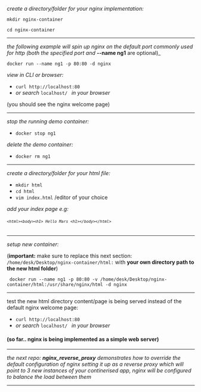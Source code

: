 _create a directory/folder for your nginx implementation:_

`mkdir nginx-container`

`cd nginx-container`
<hr>

_the following example will spin up nginx on the default port commonly used for http (both the specified port and_ **--name ng1** are optional)_

   `docker run --name ng1 -p 80:80 -d nginx`

_view in CLI or browser:_

 - `curl http://localhost:80` 
 - _or_ 
 _search_ `localhost/ ` _in your browser_
 
 (you should see the nginx welcome page)
<hr>

 _stop the running demo container:_
 - `docker stop ng1`

 _delete the demo container:_
 - `docker rm ng1`
 
<hr>

 _create a directory/folder for your html file:_
 - `mkdir html`
 - `cd html`
 - `vim index.html`   /editor of your choice 
 
 _add your index page e.g:_
###### <code>```<html><body><h1> Hello Mars <h1></body></html>```</code>

<hr>

_setup new container:_
   
 (**important:**
make sure to replace this next section: `/home/desk/Desktop/nginx-container/html:` with **your own directory path to the new html folder**)
   
```
 docker run --name ng1 -p 80:80 -v /home/desk/Desktop/nginx-container/html:/usr/share/nginx/html -d nginx
```

<hr>

test the new html directory content/page is being served instead of the default nginx welcome page:

 - `curl http://localhost:80` 
 - _or_ 
 _search_ `localhost/ ` _in your browser_

#### (so far.. nginx is being implemented as a simple web server)
<hr>

_the next repo: **nginx_reverse_proxy** demonstrates how to override the default configuration of nginx setting it up as a reverse proxy which will point to 3 new instances of your continerised app, nginx will be configured to balance the load between them_
<hr>
